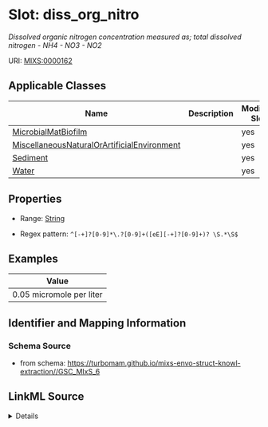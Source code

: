 # Slot: diss_org_nitro


_Dissolved organic nitrogen concentration measured as; total dissolved nitrogen - NH4 - NO3 - NO2_



URI: [MIXS:0000162](https://w3id.org/mixs/0000162)



<!-- no inheritance hierarchy -->




## Applicable Classes

| Name | Description | Modifies Slot |
| --- | --- | --- |
[MicrobialMatBiofilm](MicrobialMatBiofilm.md) |  |  yes  |
[MiscellaneousNaturalOrArtificialEnvironment](MiscellaneousNaturalOrArtificialEnvironment.md) |  |  yes  |
[Sediment](Sediment.md) |  |  yes  |
[Water](Water.md) |  |  yes  |







## Properties

* Range: [String](String.md)

* Regex pattern: `^[-+]?[0-9]*\.?[0-9]+([eE][-+]?[0-9]+)? \S.*\S$`






## Examples

| Value |
| --- |
| 0.05 micromole per liter |

## Identifier and Mapping Information







### Schema Source


* from schema: https://turbomam.github.io/mixs-envo-struct-knowl-extraction//GSC_MIxS_6




## LinkML Source

<details>
```yaml
name: diss_org_nitro
description: Dissolved organic nitrogen concentration measured as; total dissolved
  nitrogen - NH4 - NO3 - NO2
title: dissolved organic nitrogen
notes:
- dissolved
- nitrogen
- organic
examples:
- value: 0.05 micromole per liter
from_schema: https://turbomam.github.io/mixs-envo-struct-knowl-extraction//GSC_MIxS_6
rank: 1000
slot_uri: MIXS:0000162
multivalued: false
alias: diss_org_nitro
domain_of:
- MicrobialMatBiofilm
- MiscellaneousNaturalOrArtificialEnvironment
- Sediment
- Water
range: string
required: false
recommended: false
pattern: ^[-+]?[0-9]*\.?[0-9]+([eE][-+]?[0-9]+)? \S.*\S$

```
</details>